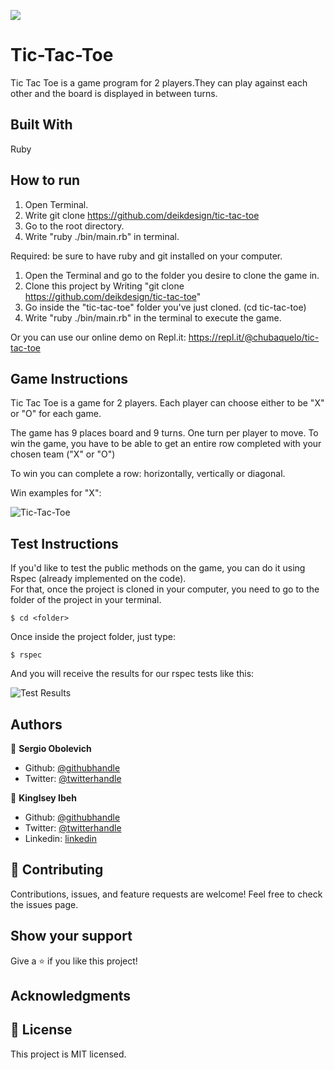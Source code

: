 ![](https://img.shields.io/badge/Microverse-blueviolet)

# Tic-Tac-Toe

Tic Tac Toe is a game program for 2 players.They can play against each other and the board is displayed in between turns.

## Built With

Ruby

## How to run

1. Open Terminal.
2. Write git clone https://github.com/deikdesign/tic-tac-toe
3. Go to the root directory.
4. Write "ruby ./bin/main.rb" in terminal.

Required: be sure to have ruby and git installed on your computer.

1. Open the Terminal and go to the folder you desire to clone the game in.
2. Clone this project by Writing "git clone https://github.com/deikdesign/tic-tac-toe"
3. Go inside the "tic-tac-toe" folder you've just cloned. (cd tic-tac-toe)
4. Write "ruby ./bin/main.rb" in the terminal to execute the game.

Or you can use our online demo on Repl.it:
https://repl.it/@chubaquelo/tic-tac-toe

## Game Instructions

Tic Tac Toe is a game for 2 players.
Each player can choose either to be "X" or "O" for each game.

The game has 9 places board and 9 turns. One turn per player to move.
To win the game, you have to be able to get an entire row completed with your chosen team ("X" or "O")

To win you can complete a row: horizontally, vertically or diagonal.

Win examples for "X":

![Tic-Tac-Toe](https://i.imgur.com/DIBNh8H.png)

## Test Instructions

If you'd like to test the public methods on the game, you can do it using Rspec (already implemented on the code).<br>
For that, once the project is cloned in your computer, you need to go to the folder of the project in your terminal.

`$ cd <folder>`

Once inside the project folder, just type:

`$ rspec`

And you will receive the results for our rspec tests like this:

![Test Results](https://i.imgur.com/8rIBwV8.jpg)

## Authors

👤 **Sergio Obolevich**

- Github: [@githubhandle](https://github.com/chubaquelo)
- Twitter: [@twitterhandle](https://twitter.com/SergioObolevich)

👤 **Kinglsey Ibeh**

- Github: [@githubhandle](https://github.com/Kingobaino1)
- Twitter: [@twitterhandle](https://twitter.com/ibehkingso)
- Linkedin: [linkedin](https://www.linkedin.com/in/ibeh-kingsley-obinna-568596177)

## 🤝 Contributing

Contributions, issues, and feature requests are welcome!
Feel free to check the issues page.

## Show your support

Give a ⭐️ if you like this project!

## Acknowledgments

## 📝 License

This project is MIT licensed.

